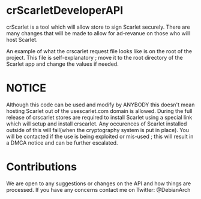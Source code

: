 # crScarletDeveloperAPI
crScarlet is a tool which will allow store to sign Scarlet securely.
There are many changes that will be made to allow for ad-revanue on those who will host Scarlet.

An example of what the crscarlet request file looks like is on the root of the project.
This file is self-explanatory ; move it to the root directory of the Scarlet app and change the values if needed.

# NOTICE
Although this code can be used and modify by ANYBODY this doesn't mean hosting Scarlet out of the usescarlet.com domain is allowed.
During the full release of crscarlet stores are required to install Scarlet using a special link which will setup and install crscarlet.
Any occurences of Scarlet installed outside of this will fail(when the cryptography system is put in place). 
You will be contacted if the use is being exploited or mis-used ; this will result in a DMCA notice and can be further escalated.

# Contributions
We are open to any suggestions or changes on the API and how things are processed.
If you have any concerns contact me on Twitter: @DebianArch
